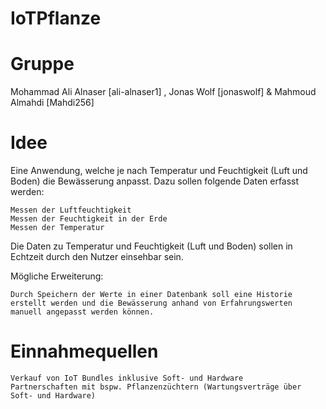 # IoTPflanze

# Gruppe

Mohammad Ali Alnaser [ali-alnaser1] , Jonas Wolf [jonaswolf] & Mahmoud Almahdi [Mahdi256]

# Idee
Eine Anwendung, welche je nach Temperatur und Feuchtigkeit (Luft und Boden) die Bewässerung anpasst. Dazu sollen folgende Daten erfasst werden:

    Messen der Luftfeuchtigkeit
    Messen der Feuchtigkeit in der Erde
    Messen der Temperatur

Die Daten zu Temperatur und Feuchtigkeit (Luft und Boden) sollen in Echtzeit durch den Nutzer einsehbar sein.

Mögliche Erweiterung:

    Durch Speichern der Werte in einer Datenbank soll eine Historie erstellt werden und die Bewässerung anhand von Erfahrungswerten manuell angepasst werden können.

# Einnahmequellen

    Verkauf von IoT Bundles inklusive Soft- und Hardware
    Partnerschaften mit bspw. Pflanzenzüchtern (Wartungsverträge über Soft- und Hardware)
